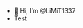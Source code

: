 - 👋 Hi, I’m @LiMiT1337
- Test

<!---
LiMiT1337/LiMiT1337 is a ✨ special ✨ repository because its `README.md` (this file) appears on your GitHub profile.
You can click the Preview link to take a look at your changes.
--->

